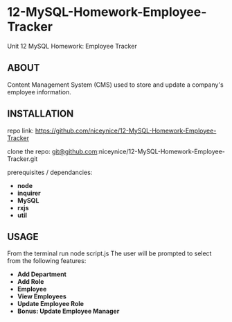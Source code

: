 # 12-MySQL-Homework-Employee-Tracker
Unit 12 MySQL Homework: Employee Tracker

## ABOUT

Content Management System (CMS) used to store and update a company's employee information.

## INSTALLATION

repo link:
https://github.com/niceynice/12-MySQL-Homework-Employee-Tracker

clone the repo:
git@github.com:niceynice/12-MySQL-Homework-Employee-Tracker.git

prerequisites / dependancies:
* **node**
* **inquirer**
* **MySQL**
* **rxjs**
* **util**

## USAGE
From the terminal run node script.js
The user will be prompted to select from the following features:
* **Add Department**
* **Add Role**
* **Employee**
* **View Employees**
* **Update Employee Role**
* **Bonus: Update Employee Manager**
